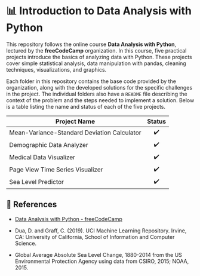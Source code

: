 # **📊 Introduction to Data Analysis with Python**

This repository follows the online course **Data Analysis with Python**, lectured by the **freeCodeCamp** organization. In this course, five practical projects introduce the basics of analyzing data with Python. These projects cover simple statistical analysis, data manipulation with pandas, cleaning techniques, visualizations, and graphics.

Each folder in this repository contains the base code provided by the organization, along with the developed solutions for the specific challenges in the project. The individual folders also have a `README` file describing the context of the problem and the steps needed to implement a solution. Below is a table listing the name and status of each of the five projects.

| Project Name | Status |
| --- | :---: |
| Mean-Variance-Standard Deviation Calculator | ✔️ |
| Demographic Data Analyzer | ✔️ |
| Medical Data Visualizer | ✔️ | 
| Page View Time Series Visualizer | ✔️ |
| Sea Level Predictor | ✔️ |


## 📃 References

- [Data Analysis with Python - freeCodeCamp](https://www.freecodecamp.org/learn/data-analysis-with-python)

- Dua, D. and Graff, C. (2019). UCI Machine Learning Repository. Irvine, CA: University of California, School of Information and Computer Science.

- Global Average Absolute Sea Level Change, 1880-2014 from the US Environmental Protection Agency using data from CSIRO, 2015; NOAA, 2015.
